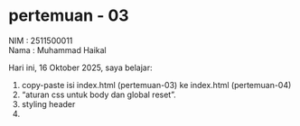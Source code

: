 # pertemuan - 03

NIM : 2511500011<br>
Nama : Muhammad Haikal

Hari ini, 16  Oktober 2025, saya belajar:
<ol>
<li>copy-paste isi index.html (pertemuan-03) ke index.html (pertemuan-04)</li> 
<li> “aturan css untuk body dan global reset”.</li>
<li>styling header</li>
<li></li>
</ol>

